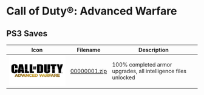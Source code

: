 # Call of Duty®: Advanced Warfare

## PS3 Saves

| Icon | Filename | Description |
|------|----------|-------------|
| ![Call of Duty®: Advanced Warfare](ICON0.PNG) | [00000001.zip](00000001.zip) | 100% completed armor upgrades, all intelligence files unlocked |
